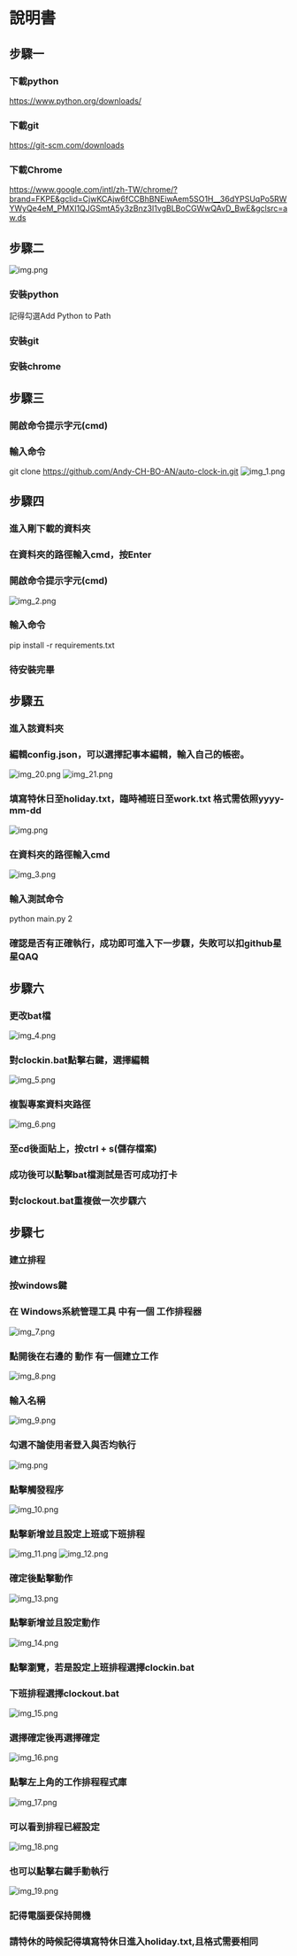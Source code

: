 # 說明書
## 步驟一
### 下載python
https://www.python.org/downloads/
### 下載git
https://git-scm.com/downloads
### 下載Chrome
https://www.google.com/intl/zh-TW/chrome/?brand=FKPE&gclid=CjwKCAjw6fCCBhBNEiwAem5SO1H__36dYPSUqPo5RWYWyQe4eM_PMXI1QJGSmtA5y3zBnz3I1vgBLBoCGWwQAvD_BwE&gclsrc=aw.ds
## 步驟二
![img.png](img/img.png)
### 安裝python
記得勾選Add Python to Path
### 安裝git
### 安裝chrome
## 步驟三
### 開啟命令提示字元(cmd)
### 輸入命令
git clone https://github.com/Andy-CH-BO-AN/auto-clock-in.git
![img_1.png](img/img_1.png)
## 步驟四
### 進入剛下載的資料夾
### 在資料夾的路徑輸入cmd，按Enter
### 開啟命令提示字元(cmd)
![img_2.png](img/img_2.png)
### 輸入命令
pip install -r requirements.txt
### 待安裝完畢
## 步驟五
### 進入該資料夾
### 編輯config.json，可以選擇記事本編輯，輸入自己的帳密。
![img_20.png](img/img_20.png)
![img_21.png](img/img_21.png)
### 填寫特休日至holiday.txt，臨時補班日至work.txt 格式需依照yyyy-mm-dd
![img.png](img/holiday.png)
### 在資料夾的路徑輸入cmd
![img_3.png](img/img_3.png)
### 輸入測試命令
python main.py 2
### 確認是否有正確執行，成功即可進入下一步驟，失敗可以扣github星星QAQ
## 步驟六
### 更改bat檔
![img_4.png](img/img_4.png)
### 對clockin.bat點擊右鍵，選擇編輯
![img_5.png](img/img_5.png)
### 複製專案資料夾路徑
![img_6.png](img/img_6.png)
### 至cd後面貼上，按ctrl + s(儲存檔案)
### 成功後可以點擊bat檔測試是否可成功打卡
### 對clockout.bat重複做一次步驟六
## 步驟七
### 建立排程
### 按windows鍵
### 在 Windows系統管理工具 中有一個 工作排程器
![img_7.png](img/img_7.png)
### 點開後在右邊的 動作 有一個建立工作
![img_8.png](img/img_8.png)
### 輸入名稱
![img_9.png](img/img_9.png)
### 勾選不論使用者登入與否均執行
![img.png](img/img_123.png)
### 點擊觸發程序
![img_10.png](img/img_10.png)
### 點擊新增並且設定上班或下班排程
![img_11.png](img/img_11.png)
![img_12.png](img/img_12.png)
### 確定後點擊動作
![img_13.png](img/img_13.png)
### 點擊新增並且設定動作
![img_14.png](img/img_14.png)
### 點擊瀏覽，若是設定上班排程選擇clockin.bat
### 下班排程選擇clockout.bat
![img_15.png](img/img_15.png)
### 選擇確定後再選擇確定
![img_16.png](img/img_16.png)
### 點擊左上角的工作排程程式庫
![img_17.png](img/img_17.png)
### 可以看到排程已經設定
![img_18.png](img/img_18.png)
### 也可以點擊右鍵手動執行
![img_19.png](img/img_19.png)
### 記得電腦要保持開機
### 請特休的時候記得填寫特休日進入holiday.txt,且格式需要相同

